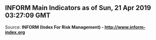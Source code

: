 ## INFORM Main Indicators as of Sun, 21 Apr 2019 03:27:09 GMT

Source: **INFORM (Index For Risk Management) - http://www.inform-index.org**